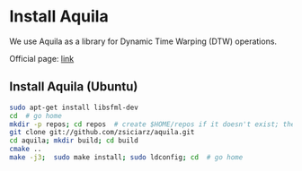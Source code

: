 # Install Aquila

We use Aquila as a library for Dynamic Time Warping (DTW) operations.

Official page: [link](http://aquila-dsp.org/)

## Install Aquila (Ubuntu)

```bash
sudo apt-get install libsfml-dev
cd  # go home
mkdir -p repos; cd repos  # create $HOME/repos if it doesn't exist; then, enter it
git clone git://github.com/zsiciarz/aquila.git
cd aquila; mkdir build; cd build
cmake ..
make -j3;  sudo make install; sudo ldconfig; cd  # go home
```
